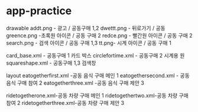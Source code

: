 # app-practice

drawable
addt.png - 광고 / 공동구매 1,2 
dwettt.png - 뒤로가기 / 공동
greence.png -초록원 아이콘 / 공동 구매 2
redce.png - 빨간원 아이콘 / 공동 구매 2
search.png - 검색 아이콘 / 공동 구매 1,3
tt.png- 시계 아이콘 / 공동 구매 1

card_base.xml - 공동구매 1 카드 박스
circlefortime.xml - 공동구매 2 시계용 원
squareshape.xml - 공동구매 1,3 검색창

layout
eatogetherfirst.xml -공동 음식 구매 메인 1 
eatogethersecond.xml - 공동 음식 구매 참여 2
eatogetherthree.xml -공동 음식 구매 제안 3

ridetogetherone.xml-공동 차량 구매 메인 1
ridetogethertwo.xml-공동 차량 구매 참여 2 
ridetogetherthree.xml-공동 차량 구매 제안 3
